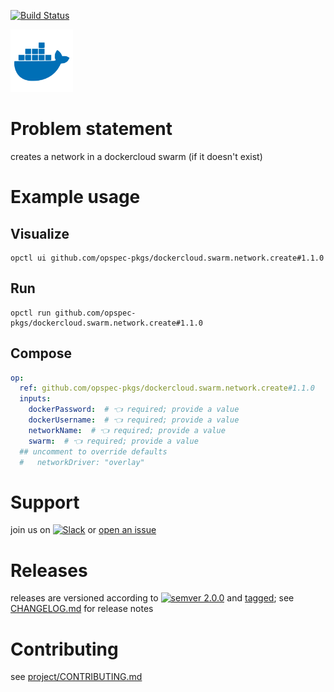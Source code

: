 [![Build Status](https://github.com/opspec-pkgs/dockercloud.swarm.network.create/workflows/build/badge.svg?branch=main)](https://github.com/opspec-pkgs/dockercloud.swarm.network.create/actions?query=workflow%3Abuild+branch%3Amain)

<img src="icon.svg" alt="icon" height="100px">

# Problem statement

creates a network in a dockercloud swarm (if it doesn't exist)

# Example usage

## Visualize

```shell
opctl ui github.com/opspec-pkgs/dockercloud.swarm.network.create#1.1.0
```

## Run

```
opctl run github.com/opspec-pkgs/dockercloud.swarm.network.create#1.1.0
```

## Compose

```yaml
op:
  ref: github.com/opspec-pkgs/dockercloud.swarm.network.create#1.1.0
  inputs:
    dockerPassword:  # 👈 required; provide a value
    dockerUsername:  # 👈 required; provide a value
    networkName:  # 👈 required; provide a value
    swarm:  # 👈 required; provide a value
  ## uncomment to override defaults
  #   networkDriver: "overlay"
```

# Support

join us on
[![Slack](https://img.shields.io/badge/slack-opctl-E01563.svg)](https://join.slack.com/t/opctl/shared_invite/zt-51zodvjn-Ul_UXfkhqYLWZPQTvNPp5w)
or
[open an issue](https://github.com/opspec-pkgs/dockercloud.swarm.network.create/issues)

# Releases

releases are versioned according to
[![semver 2.0.0](https://img.shields.io/badge/semver-2.0.0-brightgreen.svg)](http://semver.org/spec/v2.0.0.html)
and [tagged](https://git-scm.com/book/en/v2/Git-Basics-Tagging); see
[CHANGELOG.md](CHANGELOG.md) for release notes

# Contributing

see
[project/CONTRIBUTING.md](https://github.com/opspec-pkgs/project/blob/main/CONTRIBUTING.md)
